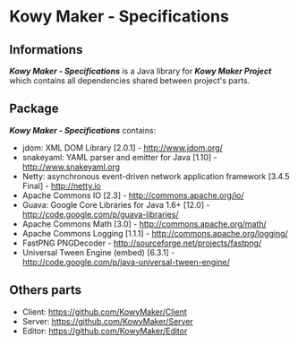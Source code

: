 Kowy Maker - Specifications
===========================

Informations
------------

**_Kowy Maker - Specifications_** is a Java library for **_Kowy Maker Project_** which contains all dependencies shared between project's parts.

Package
-------

**_Kowy Maker - Specifications_** contains:

- jdom: XML DOM Library [2.0.1] - http://www.jdom.org/
- snakeyaml: YAML parser and emitter for Java [1.10] - http://www.snakeyaml.org
- Netty: asynchronous event-driven network application framework [3.4.5 Final] - http://netty.io
- Apache Commons IO [2.3] - http://commons.apache.org/io/
- Guava: Google Core Libraries for Java 1.6+ [12.0] - http://code.google.com/p/guava-libraries/
- Apache Commons Math [3.0] - http://commons.apache.org/math/
- Apache Commons Logging [1.1.1] - http://commons.apache.org/logging/
- FastPNG PNGDecoder - http://sourceforge.net/projects/fastpng/
- Universal Tween Engine (embed) [6.3.1] - http://code.google.com/p/java-universal-tween-engine/

Others parts
------------

- Client: https://github.com/KowyMaker/Client
- Server: https://github.com/KowyMaker/Server
- Editor: https://github.com/KowyMaker/Editor